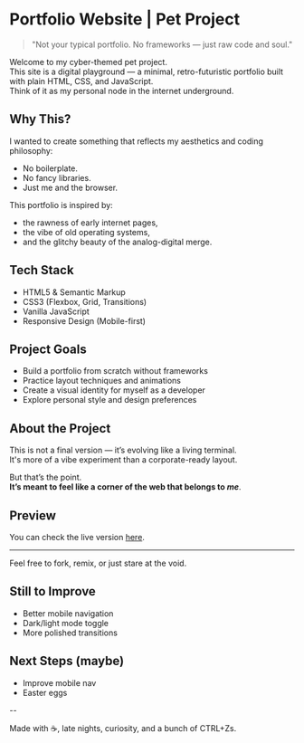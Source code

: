 # Portfolio Website | Pet Project

> "Not your typical portfolio. No frameworks — just raw code and soul."

Welcome to my cyber-themed pet project.  
This site is a digital playground — a minimal, retro-futuristic portfolio built with plain HTML, CSS, and JavaScript.  
Think of it as my personal node in the internet underground.

## Why This?
I wanted to create something that reflects my aesthetics and coding philosophy:
- No boilerplate.
- No fancy libraries.
- Just me and the browser.

This portfolio is inspired by:
- the rawness of early internet pages,
- the vibe of old operating systems,
- and the glitchy beauty of the analog-digital merge.

##  Tech Stack

- HTML5 & Semantic Markup  
- CSS3 (Flexbox, Grid, Transitions)  
- Vanilla JavaScript  
- Responsive Design (Mobile-first)

##  Project Goals

- Build a portfolio from scratch without frameworks  
- Practice layout techniques and animations  
- Create a visual identity for myself as a developer  
- Explore personal style and design preferences

## About the Project
This is not a final version — it’s evolving like a living terminal.  
It's more of a vibe experiment than a corporate-ready layout.

But that’s the point.  
**It’s meant to feel like a corner of the web that belongs to *me***.

##  Preview

You can check the live version [here](etzhmk.github.io/pet-portfolio).

---
Feel free to fork, remix, or just stare at the void.

##  Still to Improve

- Better mobile navigation  
- Dark/light mode toggle  
- More polished transitions  

##  Next Steps (maybe)

- Improve mobile nav
- Easter eggs 

--
  

Made with ☕, late nights,  curiosity, and a bunch of CTRL+Zs.
